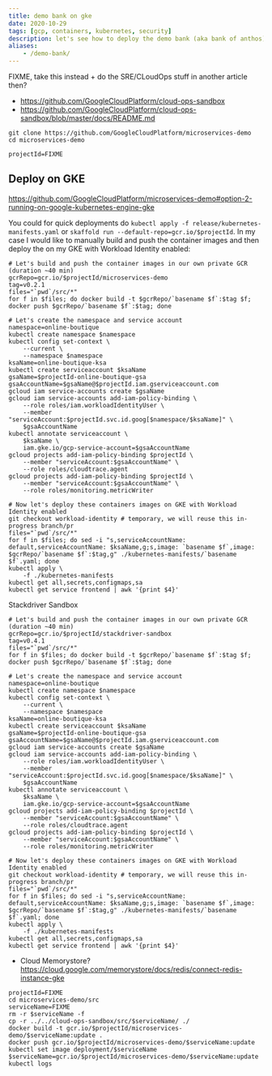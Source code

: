 ```yaml
---
title: demo bank on gke
date: 2020-10-29
tags: [gcp, containers, kubernetes, security]
description: let's see how to deploy the demo bank (aka bank of anthos) solution on gke, w/ or w/o workload identity
aliases:
    - /demo-bank/
---
```



FIXME, take this instead + do the SRE/CLoudOps stuff in another article then?
- https://github.com/GoogleCloudPlatform/cloud-ops-sandbox
- https://github.com/GoogleCloudPlatform/cloud-ops-sandbox/blob/master/docs/README.md



```
git clone https://github.com/GoogleCloudPlatform/microservices-demo
cd microservices-demo

projectId=FIXME
```

## Deploy on GKE

https://github.com/GoogleCloudPlatform/microservices-demo#option-2-running-on-google-kubernetes-engine-gke

You could for quick deployments do `kubectl apply -f release/kubernetes-manifests.yaml` or `skaffold run --default-repo=gcr.io/$projectId`. In my case I would like to manually build and push the container images and then deploy the on my GKE with Workload Identity enabled:
```
# Let's build and push the container images in our own private GCR (duration ~40 min)
gcrRepo=gcr.io/$projectId/microservices-demo
tag=v0.2.1
files="`pwd`/src/*"
for f in $files; do docker build -t $gcrRepo/`basename $f`:$tag $f; docker push $gcrRepo/`basename $f`:$tag; done

# Let's create the namespace and service account
namespace=online-boutique
kubectl create namespace $namespace
kubectl config set-context \
    --current \
    --namespace $namespace
ksaName=online-boutique-ksa
kubectl create serviceaccount $ksaName
gsaName=$projectId-online-boutique-gsa
gsaAccountName=$gsaName@$projectId.iam.gserviceaccount.com
gcloud iam service-accounts create $gsaName
gcloud iam service-accounts add-iam-policy-binding \
    --role roles/iam.workloadIdentityUser \
    --member "serviceAccount:$projectId.svc.id.goog[$namespace/$ksaName]" \
    $gsaAccountName
kubectl annotate serviceaccount \
    $ksaName \
    iam.gke.io/gcp-service-account=$gsaAccountName
gcloud projects add-iam-policy-binding $projectId \
    --member "serviceAccount:$gsaAccountName" \
    --role roles/cloudtrace.agent
gcloud projects add-iam-policy-binding $projectId \
    --member "serviceAccount:$gsaAccountName" \
    --role roles/monitoring.metricWriter

# Now let's deploy these containers images on GKE with Workload Identity enabled
git checkout workload-identity # temporary, we will reuse this in-progress branch/pr
files="`pwd`/src/*"
for f in $files; do sed -i "s,serviceAccountName: default,serviceAccountName: $ksaName,g;s,image: `basename $f`,image: $gcrRepo/`basename $f`:$tag,g" ./kubernetes-manifests/`basename $f`.yaml; done
kubectl apply \
    -f ./kubernetes-manifests
kubectl get all,secrets,configmaps,sa
kubectl get service frontend | awk '{print $4}'
```

Stackdriver Sandbox

```
# Let's build and push the container images in our own private GCR (duration ~40 min)
gcrRepo=gcr.io/$projectId/stackdriver-sandbox
tag=v0.4.1
files="`pwd`/src/*"
for f in $files; do docker build -t $gcrRepo/`basename $f`:$tag $f; docker push $gcrRepo/`basename $f`:$tag; done

# Let's create the namespace and service account
namespace=online-boutique
kubectl create namespace $namespace
kubectl config set-context \
    --current \
    --namespace $namespace
ksaName=online-boutique-ksa
kubectl create serviceaccount $ksaName
gsaName=$projectId-online-boutique-gsa
gsaAccountName=$gsaName@$projectId.iam.gserviceaccount.com
gcloud iam service-accounts create $gsaName
gcloud iam service-accounts add-iam-policy-binding \
    --role roles/iam.workloadIdentityUser \
    --member "serviceAccount:$projectId.svc.id.goog[$namespace/$ksaName]" \
    $gsaAccountName
kubectl annotate serviceaccount \
    $ksaName \
    iam.gke.io/gcp-service-account=$gsaAccountName
gcloud projects add-iam-policy-binding $projectId \
    --member "serviceAccount:$gsaAccountName" \
    --role roles/cloudtrace.agent
gcloud projects add-iam-policy-binding $projectId \
    --member "serviceAccount:$gsaAccountName" \
    --role roles/monitoring.metricWriter

# Now let's deploy these containers images on GKE with Workload Identity enabled
git checkout workload-identity # temporary, we will reuse this in-progress branch/pr
files="`pwd`/src/*"
for f in $files; do sed -i "s,serviceAccountName: default,serviceAccountName: $ksaName,g;s,image: `basename $f`,image: $gcrRepo/`basename $f`:$tag,g" ./kubernetes-manifests/`basename $f`.yaml; done
kubectl apply \
    -f ./kubernetes-manifests
kubectl get all,secrets,configmaps,sa
kubectl get service frontend | awk '{print $4}'
```

+ Cloud Memorystore? https://cloud.google.com/memorystore/docs/redis/connect-redis-instance-gke








```
projectId=FIXME
cd microservices-demo/src
serviceName=FIXME
rm -r $serviceName -f
cp -r ../../cloud-ops-sandbox/src/$serviceName/ ./
docker build -t gcr.io/$projectId/microservices-demo/$serviceName:update .
docker push gcr.io/$projectId/microservices-demo/$serviceName:update
kubectl set image deployment/$serviceName $serviceName=gcr.io/$projectId/microservices-demo/$serviceName:update
kubectl logs 
```
